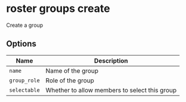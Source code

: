 # roster groups create

Create a group

## Options

| Name         | Description                                   |
| ------------ | --------------------------------------------- |
| `name`       | Name of the group                             |
| `group_role` | Role of the group                             |
| `selectable` | Whether to allow members to select this group |
